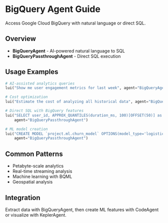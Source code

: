 # BigQuery Agent Guide

Access Google Cloud BigQuery with natural language or direct SQL.

## Overview

- **BigQueryAgent** - AI-powered natural language to SQL
- **BigQueryPassthroughAgent** - Direct SQL execution

## Usage Examples

```python
# AI-assisted analytics queries
lui("Show me user engagement metrics for last week", agent="BigQueryAgent")

# Cost optimization
lui("Estimate the cost of analyzing all historical data", agent="BigQueryAgent")

# Direct SQL with BigQuery features
lui("SELECT user_id, APPROX_QUANTILES(duration_ms, 100)[OFFSET(50)] as median FROM events GROUP BY user_id", 
    agent="BigQueryPassthroughAgent")

# ML model creation
lui("CREATE MODEL `project.ml.churn_model` OPTIONS(model_type='logistic_reg') AS SELECT * FROM training_data", 
    agent="BigQueryPassthroughAgent")
```

## Common Patterns

- Petabyte-scale analytics
- Real-time streaming analysis
- Machine learning with BQML
- Geospatial analysis

## Integration

Extract data with BigQueryAgent, then create ML features with CodeAgent or visualize with KeplerAgent.
